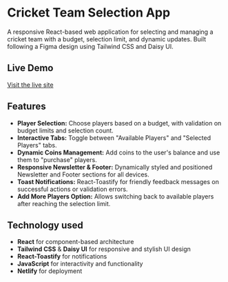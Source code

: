 # Cricket Team Selection App

A responsive React-based web application for selecting and managing a cricket team with a budget, selection limit, and dynamic updates. Built following a Figma design using Tailwind CSS and Daisy UI.

## Live Demo
[Visit the live site](https://luxury-capybara-4b11b4.netlify.app/)

## Features

- **Player Selection:** Choose players based on a budget, with validation on budget limits and selection count.
- **Interactive Tabs:** Toggle between "Available Players" and "Selected Players" tabs.
- **Dynamic Coins Management:** Add coins to the user's balance and use them to "purchase" players.
- **Responsive Newsletter & Footer:** Dynamically styled and positioned Newsletter and Footer sections for all devices.
- **Toast Notifications:** React-Toastify for friendly feedback messages on successful actions or validation errors.
- **Add More Players Option:** Allows switching back to available players after reaching the selection limit.

## Technology used

- **React** for component-based architecture
- **Tailwind CSS** & **Daisy UI** for responsive and stylish UI design
- **React-Toastify** for notifications
- **JavaScript** for interactivity and functionality
- **Netlify** for deployment



